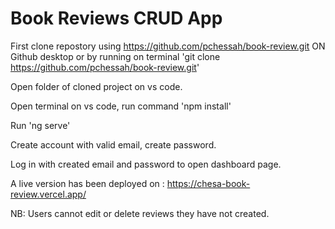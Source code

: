 # Book Reviews CRUD App

First clone repostory using https://github.com/pchessah/book-review.git ON Github desktop or by running on terminal 'git clone https://github.com/pchessah/book-review.git'

Open folder of cloned project on vs code.

Open terminal on vs code, run command 'npm install'

Run 'ng serve'

Create account with valid email, create password.

Log in with created email and password to open dashboard page.

A live version has been deployed on : https://chesa-book-review.vercel.app/

NB: Users cannot edit or delete reviews they have not created.
